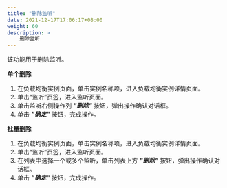 ```yaml
---
title: "删除监听"
date: 2021-12-17T17:06:17+08:00
weight: 60
description: >
    删除监听
---
```



该功能用于删除监听。

**单个删除**

1. 在负载均衡实例页面，单击实例名称项，进入负载均衡实例详情页面。
2. 单击“监听”页签，进入监听页面。
3. 单击监听右侧操作列 **_"删除"_** 按钮，弹出操作确认对话框。
4. 单击 **_"确定"_** 按钮，完成操作。

**批量删除**

1. 在负载均衡实例页面，单击实例名称项，进入负载均衡实例详情页面。
2. 单击“监听”页签，进入监听页面。
3. 在列表中选择一个或多个监听，单击列表上方 **_"删除"_** 按钮，弹出操作确认对话框。
4. 单击 **_"确定"_** 按钮，完成操作。